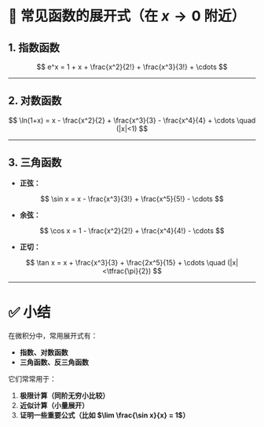 # 🌟 常见函数的展开式（在 $x \to 0$ 附近）

## **1. 指数函数**

$$
e^x = 1 + x + \frac{x^2}{2!} + \frac{x^3}{3!} + \cdots
$$

---

## **2. 对数函数**

$$
\ln(1+x) = x - \frac{x^2}{2} + \frac{x^3}{3} - \frac{x^4}{4} + \cdots \quad (|x|<1)
$$

---

## **3. 三角函数**

* **正弦：**

$$
\sin x = x - \frac{x^3}{3!} + \frac{x^5}{5!} - \cdots
$$

* **余弦：**

$$
\cos x = 1 - \frac{x^2}{2!} + \frac{x^4}{4!} - \cdots
$$

* **正切：**

$$
\tan x = x + \frac{x^3}{3} + \frac{2x^5}{15} + \cdots \quad (|x|<\tfrac{\pi}{2})
$$

---

# ✅ 小结

在微积分中，常用展开式有：

* **指数、对数函数**
* **三角函数、反三角函数**

它们常常用于：

1. **极限计算（同阶无穷小比较）**
2. **近似计算（小量展开）**
3. **证明一些重要公式（比如 $\lim \frac{\sin x}{x} = 1$）**


